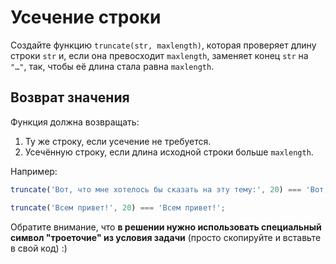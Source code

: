 # Усечение строки

Создайте функцию `truncate(str, maxlength)`, которая проверяет длину строки `str` и, если она превосходит `maxlength`,
заменяет конец `str` на `"…"`, так, чтобы её длина стала равна `maxlength`.

## Возврат значения

Функция должна возвращать:

1. Ту же строку, если усечение не требуется.
2. Усечённую строку, если длина исходной строки больше `maxlength`.

Например:

```js
truncate('Вот, что мне хотелось бы сказать на эту тему:', 20) === 'Вот, что мне хотело…';

truncate('Всем привет!', 20) === 'Всем привет!';
```

Обратите внимание, что **в решении нужно использовать специальный символ "троеточие" из условия задачи** (просто
скопируйте и вставьте в свой код) :)
